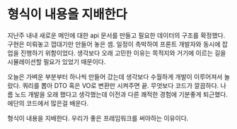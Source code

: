 # 형식이 내용을 지배한다

지난주 내내 새로운 메인에 대한 api 문서를 만들고 필요한 데이터의 구조를 확정했다. 구현은 미뤄놓고 껍대기만 만들어 놓은 셈. 일정이 촉박하여 프론트 개발자와 동시에 잡업을 진행하기 위함이었다. 생각보다 오래 고민한 이유는 목적지와 거기에 이르는 길을 시뮬레이션할 필요가 있었기 때문이다.

오늘은 가벼운 부분부터 하나씩 만들어 갔는데 생각보다 수월하게 개발이 이루어져서 놀랐다. 쿼리를 뽑아 DTO 혹은 VO로 변환만 시켜주면 끝. 무엇보다 코드가 깔끔하다. 나름 노드 개발을 오래 했다고 생각했는데 이전과 다른 쾌적한 경험에 기분좋게 퇴근했다. 에단의 코드에서 많은걸 배운다.

형식이 내용을 지배한다. 우리가 좋은 프레임워크를 써야하는 이유이다.
